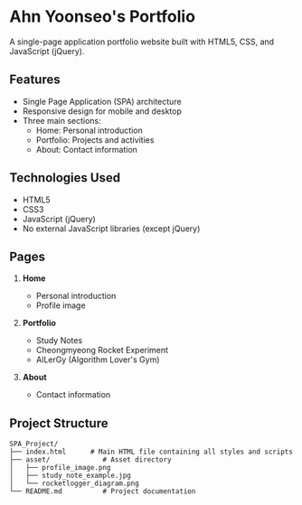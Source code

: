 # Ahn Yoonseo's Portfolio

A single-page application portfolio website built with HTML5, CSS, and JavaScript (jQuery).

## Features

- Single Page Application (SPA) architecture
- Responsive design for mobile and desktop
- Three main sections:
  - Home: Personal introduction
  - Portfolio: Projects and activities
  - About: Contact information

## Technologies Used

- HTML5
- CSS3
- JavaScript (jQuery)
- No external JavaScript libraries (except jQuery)

## Pages

1. **Home**
   - Personal introduction
   - Profile image

2. **Portfolio**
   - Study Notes
   - Cheongmyeong Rocket Experiment
   - AlLerGy (Algorithm Lover's Gym)

3. **About**
   - Contact information

## Project Structure

```
SPA_Project/
├── index.html      # Main HTML file containing all styles and scripts
├── asset/             # Asset directory
│   ├── profile_image.png
│   ├── study_note_example.jpg
│   └── rocketlogger_diagram.png
└── README.md          # Project documentation
``` 
